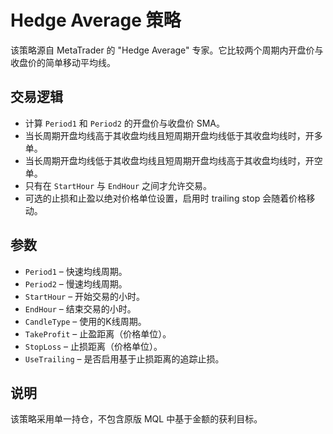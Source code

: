 # Hedge Average 策略

该策略源自 MetaTrader 的 "Hedge Average" 专家。它比较两个周期内开盘价与收盘价的简单移动平均线。

## 交易逻辑

- 计算 `Period1` 和 `Period2` 的开盘价与收盘价 SMA。
- 当长周期开盘均线高于其收盘均线且短周期开盘均线低于其收盘均线时，开多单。
- 当长周期开盘均线低于其收盘均线且短周期开盘均线高于其收盘均线时，开空单。
- 只有在 `StartHour` 与 `EndHour` 之间才允许交易。
- 可选的止损和止盈以绝对价格单位设置，启用时 trailing stop 会随着价格移动。

## 参数

- `Period1` – 快速均线周期。
- `Period2` – 慢速均线周期。
- `StartHour` – 开始交易的小时。
- `EndHour` – 结束交易的小时。
- `CandleType` – 使用的K线周期。
- `TakeProfit` – 止盈距离（价格单位）。
- `StopLoss` – 止损距离（价格单位）。
- `UseTrailing` – 是否启用基于止损距离的追踪止损。

## 说明

该策略采用单一持仓，不包含原版 MQL 中基于金额的获利目标。
